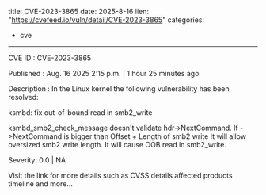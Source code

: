  
title: CVE-2023-3865
date: 2025-8-16
lien: "https://cvefeed.io/vuln/detail/CVE-2023-3865"
categories:
  - cve
---

CVE ID : CVE-2023-3865

Published :  Aug. 16
2025
2:15 p.m. | 1 hour
25 minutes ago

Description : In the Linux kernel
the following vulnerability has been resolved:

ksmbd: fix out-of-bound read in smb2_write

ksmbd_smb2_check_message doesn't validate hdr->NextCommand. If
->NextCommand is bigger than Offset + Length of smb2 write
It will
allow oversized smb2 write length. It will cause OOB read in smb2_write.

Severity: 0.0 | NA

Visit the link for more details
such as CVSS details
affected products
timeline
and more...
